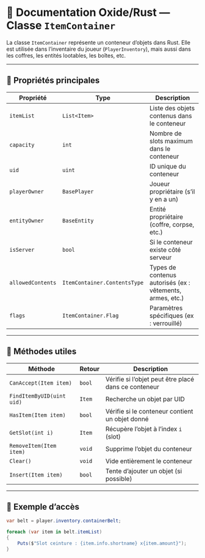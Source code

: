 # 📂 Documentation Oxide/Rust — Classe `ItemContainer`

La classe `ItemContainer` représente un conteneur d’objets dans Rust. Elle est utilisée dans l’inventaire du joueur (`PlayerInventory`), mais aussi dans les coffres, les entités lootables, les boîtes, etc.

---

## 📁 Propriétés principales

| Propriété            | Type          | Description |
|----------------------|---------------|-------------|
| `itemList`           | `List<Item>`  | Liste des objets contenus dans le conteneur |
| `capacity`           | `int`         | Nombre de slots maximum dans le conteneur |
| `uid`                | `uint`        | ID unique du conteneur |
| `playerOwner`        | `BasePlayer`  | Joueur propriétaire (s’il y en a un) |
| `entityOwner`        | `BaseEntity`  | Entité propriétaire (coffre, corpse, etc.) |
| `isServer`           | `bool`        | Si le conteneur existe côté serveur |
| `allowedContents`    | `ItemContainer.ContentsType` | Types de contenus autorisés (ex : vêtements, armes, etc.) |
| `flags`              | `ItemContainer.Flag` | Paramètres spécifiques (ex : verrouillé) |

---

## 🔧 Méthodes utiles

| Méthode                        | Retour         | Description |
|--------------------------------|----------------|-------------|
| `CanAccept(Item item)`         | `bool`         | Vérifie si l’objet peut être placé dans ce conteneur |
| `FindItemByUID(uint uid)`      | `Item`         | Recherche un objet par UID |
| `HasItem(Item item)`           | `bool`         | Vérifie si le conteneur contient un objet donné |
| `GetSlot(int i)`               | `Item`         | Récupère l’objet à l’index `i` (slot) |
| `RemoveItem(Item item)`        | `void`         | Supprime l’objet du conteneur |
| `Clear()`                      | `void`         | Vide entièrement le conteneur |
| `Insert(Item item)`            | `bool`         | Tente d’ajouter un objet (si possible) |

---

## 🧪 Exemple d’accès

```csharp
var belt = player.inventory.containerBelt;

foreach (var item in belt.itemList)
{
    Puts($"Slot ceinture : {item.info.shortname} x{item.amount}");
}
